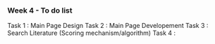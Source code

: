 ### Week 4 - To do list
Task 1 : Main Page Design
Task 2 : Main Page Developement
Task 3 : Search Literature (Scoring mechanism/algorithm)
Task 4 : 
